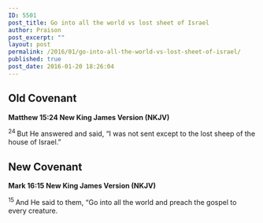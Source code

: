 ```yaml
---
ID: 5501
post_title: Go into all the world vs lost sheet of Israel
author: Praison
post_excerpt: ""
layout: post
permalink: /2016/01/go-into-all-the-world-vs-lost-sheet-of-israel/
published: true
post_date: 2016-01-20 18:26:04
---
```

<h2><strong>Old Covenant</strong></h2>
<strong><span class="passage-display-bcv">Matthew 15:24
</span><span class="passage-display-version">New King James Version (NKJV)</span></strong>

<span id="en-NKJV-23658" class="text Matt-15-24"><sup class="versenum">24 </sup>But He answered and said, <span class="woj">“I was not sent except to the lost sheep of the house of Israel.”</span></span>
<h2><strong>New Covenant </strong></h2>
<strong><span class="passage-display-bcv">Mark 16:15
</span><span class="passage-display-version">New King James Version (NKJV)</span></strong>

<span id="en-NKJV-24889" class="text Mark-16-15"><sup class="versenum">15 </sup>And He said to them, <span class="woj">“Go into all the world and preach the gospel to every creature.</span></span>

&nbsp;